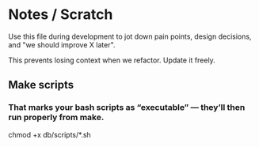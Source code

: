 # Notes / Scratch

Use this file during development to jot down pain points, design decisions, and "we should improve X later".

This prevents losing context when we refactor.
Update it freely.

## Make scripts
### That marks your bash scripts as “executable” — they’ll then run properly from make.

chmod +x db/scripts/*.sh